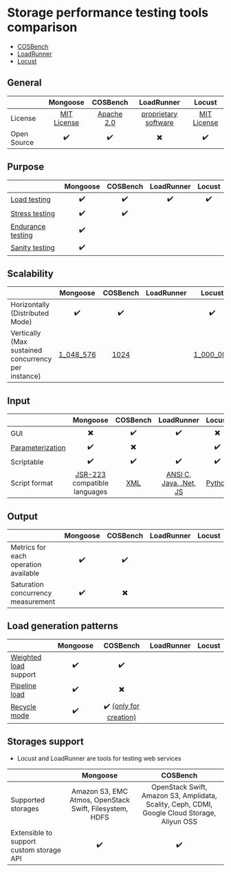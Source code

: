 # Storage performance testing tools comparison
* [COSBench](https://github.com/intel-cloud/cosbench)
* [LoadRunner](https://software.microfocus.com/en-us/products/loadrunner-load-testing/overview)
* [Locust](https://locust.io/)

## General
|                   | Mongoose  | COSBench | LoadRunner         | Locust |
| ---               | :---:     | :---:    | :---:              | :---:  |
| License           |[MIT License](https://en.wikipedia.org/wiki/MIT_License)|[Apache 2.0](https://en.wikipedia.org/wiki/Apache_License#Version_2.0)|[proprietary software](https://en.wikipedia.org/wiki/Proprietary_software)|[MIT License](https://en.wikipedia.org/wiki/MIT_License)|
| Open Source       |:heavy_check_mark:|:heavy_check_mark:    |    :heavy_multiplication_x:           |  :heavy_check_mark:|

## Purpose
|                   | Mongoose  | COSBench | LoadRunner | Locust |
| ---               | :---:     | :---:    | :---:      | :---:  |
| [Load testing](https://en.wikipedia.org/wiki/Load_testing)      | :heavy_check_mark:  |  :heavy_check_mark:  |   :heavy_check_mark:   | :heavy_check_mark: |
| [Stress testing](https://en.wikipedia.org/wiki/Stress_testing)    | :heavy_check_mark:  |  :heavy_check_mark:  |            |        |
| [Endurance testing](https://en.wikipedia.org/wiki/Soak_testing) | :heavy_check_mark:  |          |            |        |
| [Sanity testing](https://en.wikipedia.org/wiki/Sanity_check)    | :heavy_check_mark:  |          |            |        |

## Scalability
|                                                    | Mongoose  | COSBench | LoadRunner | Locust |
| ---                                                | :---:     | :---:    | :---:      | :---:  |
| Horizontally (Distributed Mode)                    |   :heavy_check_mark:  |   :heavy_check_mark: |            |  :heavy_check_mark:|
| Vertically (Max sustained concurrency per instance)|[1_048_576](https://github.com/emc-mongoose/mongoose/blob/feature-v4-doc/doc/features.md#12-fibers)|[1024](http://cosbench.1094679.n5.nabble.com/how-many-connections-users-can-cosbench-create-to-test-one-swift-storage-tp325p326.html)|            |[1_000_000](https://locust.io/)|

## Input
|                  | Mongoose  | COSBench | LoadRunner | Locust |
| ---              | :---:     | :---:    | :---:      | :---:  |
| GUI              |    :heavy_multiplication_x:  |   :heavy_check_mark: |  :heavy_check_mark:    | :heavy_multiplication_x:  |
| [Parameterization](https://github.com/emc-mongoose/mongoose/wiki/v3.6-Configuration#2-parametrization) |    :heavy_check_mark: |   :heavy_multiplication_x:  |            |  :heavy_check_mark:|
| Scriptable       |   :heavy_check_mark:  |  :heavy_check_mark:  |   :heavy_check_mark:   |  :heavy_check_mark:|
| Script format    |[JSR-223](https://en.wikipedia.org/wiki/Scripting_for_the_Java_Platform) compatible languages|[XML](https://en.wikipedia.org/wiki/XML)|[ANSI C, Java, .Net, JS](https://en.wikipedia.org/wiki/LoadRunner)|[Python](https://en.wikipedia.org/wiki/Python)|

## Output
|                                      | Mongoose  | COSBench | LoadRunner | Locust |
| ---                                  | :---:     | :---:    | :---:      | :---:  |
| Metrics for each operation available |   :heavy_check_mark:  |   :heavy_check_mark: |            |        |
| Saturation concurrency measurement   |   :heavy_check_mark:  |   :heavy_multiplication_x:  |            |        |

## Load generation patterns
|                       | Mongoose  | COSBench | LoadRunner | Locust |
| ---                   | :---:     | :---:    | :---:      | :---:  |
| [Weighted load](https://github.com/emc-mongoose/mongoose/blob/feature-v4-doc/doc/design/weighted_load.md) support |    :heavy_check_mark: | :heavy_check_mark:   |            |        |
| [Pipeline load](https://github.com/emc-mongoose/mongoose/blob/feature-v4-doc/doc/design/pipeline_load.md)         |    :heavy_check_mark: | :heavy_multiplication_x:    |            |        |
| [Recycle mode](https://github.com/emc-mongoose/mongoose/blob/feature-v4-doc/doc/design/recycle_mode.md)          |    :heavy_check_mark: |:heavy_check_mark: [(only for creation)](https://github.com/intel-cloud/cosbench/blob/master/COSBenchUserGuide.pdf)|            |        |

## Storages support

* Locust and LoadRunner are tools for testing web services

|                                          | Mongoose  | COSBench |
| ---                                      | :---:     | :---:    |
| Supported storages                       |Amazon S3, EMC Atmos, OpenStack Swift, Filesystem, HDFS|OpenStack Swift, Amazon S3, Amplidata, Scality, Ceph, CDMI, Google Cloud Storage, Aliyun OSS|
| Extensible to support custom storage API |  :heavy_check_mark:   |  :heavy_check_mark:  |

